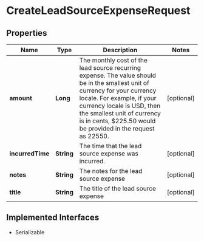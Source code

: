 

# CreateLeadSourceExpenseRequest


## Properties

| Name | Type | Description | Notes |
|------------ | ------------- | ------------- | -------------|
|**amount** | **Long** | The monthly cost of the lead source recurring expense. The value should be in the smallest unit of currency for your currency locale. For example, if your currency locale is USD, then the smallest unit of currency is in cents, $225.50 would be provided in the request as 22550. |  [optional] |
|**incurredTime** | **String** | The time that the lead source expense was incurred. |  [optional] |
|**notes** | **String** | The notes for the lead source expense |  [optional] |
|**title** | **String** | The title of the lead source expense |  [optional] |


## Implemented Interfaces

* Serializable

